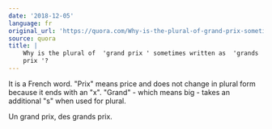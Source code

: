 ```yaml
---
date: '2018-12-05'
language: fr
original_url: 'https://quora.com/Why-is-the-plural-of-grand-prix-sometimes-written-as-grands-prix/answer/Clément-Renaud'
source: quora
title: |
    Why is the plural of  'grand prix ' sometimes written as  'grands
    prix '?
---
```


It is a French word. "Prix" means price and does not change in plural
form because it ends with an "x". "Grand" - which means big - takes an
additional "s" when used for plural.

Un grand prix, des grands prix.
